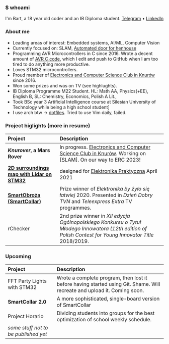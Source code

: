 ### $ whoami

I'm Bart, a 18 year old coder and an IB Diploma student.
[Telegram](https://t.me/dooodek) • [LinkedIn](www.linkedin.com/in/bartlomiej-dudek)

### About me

- Leading areas of interest: Embedded systems, AI/ML, Computer Vision
- Currently focused on: SLAM, [Automated door for henhouse](https://github.com/doodek/cockhouse)
- Programming AVR Microcontrollers in C since 2016. Wrote a decent amount of [AVR C code](https://github.com/doodek/avr-c-demos), which I edit and push to GitHub when I am too tired to do anything more productive.
- Loves STM32 microcontrollers.
- Proud member of [Electronics and Computer Science Club in Knurów](https://github.com/knei-knurow) since 2016.
- Won some prizes and was on TV (see highlughts).
- IB Diploma Programme M22 Student. HL: Math AA, Physics(+EE), English B, SL: Chemistry, Economics, Polish A Lit.,
- Took BSc year 3 Artificial Intelligence course at Silesian University of Technology while being a high school student]
- I use arch btw → [dotfiles](https://github.com/doodek/dotfiles). Tried to use Vim daily, failed.

### Project higlights (more in resume)

| **Project**                                                                               | **Description**                                                                                                                                           |
| :---------------------------------------------------------------------------------------- | :-------------------------------------------------------------------------------------------------------------------------------------------------------- |
| **_Knurover_, a Mars Rover**                                                              | In progress. [Electronics and Computer Science Club in Knurów](https://github.com/knei-knurow). Working on [SLAM]. On our way to ERC 2023!                |
| [**2D surroundings map with Lidar on STM32**](https://github.com/knei-knurow/lidar-stm32) | designed for [Elektronika Praktyczna](https://ep.com.pl/) April 2021                                                                                      |
| [**SmartObroża (SmartCollar)**](https://www.facebook.com/SmartObroza)                     | Prize winner of _Elektronika by żyło się łatwiej_ 2020. Presented in _Dzień Dobry TVN_ and _Teleexpress Extra_ TV programmes.                             |
| rChecker                                                                                  | 2nd prize winner in _XII edycja Ogólnopolskiego Konkursu o Tytuł Młodego Innowatora (12th edition of Polish Contest for Young Innovator Title_ 2018/2019. |

### Upcoming

| **Project**                          | **Description**                                                                                                          |
| :----------------------------------- | :----------------------------------------------------------------------------------------------------------------------- |
| FFT Party Lights with STM32          | Wrote a complete program, then lost it before having started using Git. Shame. Will recreate and upload it. Coming soon. |
| **SmartCollar 2.0**                  | A more sophisticated, single-board version of SmartCollar                                                                |
| Project Horario                      | Dividing students into groups for the best optimization of school weekly schedule.                                       |
| _some stuff not to be published yet_ |                                                                                                                          |
